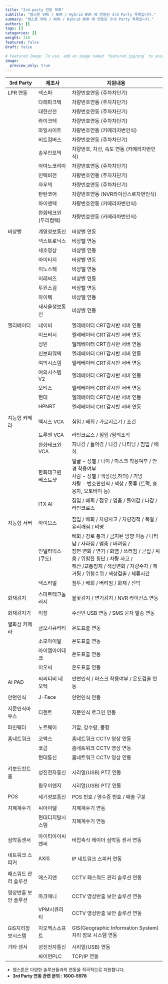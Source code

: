 ```yaml
---
title: "3rd party 연동 목록"
subtitle: "엠스톤 VMS / NVR / Hybrid NVR 에 연동된 3rd Party 목록입니다."
summary: "엠스톤 VMS / NVR / Hybrid NVR 에 연동된 3rd Party 목록입니다."
authors: []
tags: []
categories: []
weight: 110
featured: false
draft: false

# Featured Image: To use, add an image named `featured.jpg/png` to your page's folder.
image:
  preview_only: true
---
```


3rd Party |   제조사   | 지원내용
---- | ------ | -----------------
LPR 연동 | 넥스파 | 차량번호연동 (주차차단기)
|| 다래파크텍 | 차량번호연동 (주차차단기)
|| 대한산전 | 차량번호연동 (주차차단기)
|| 라이크텍 | 차량번호연동 (주차차단기)
|| 마일사이트 | 차량번호연동 (카메라차번인식)
|| 비트컴버스 | 차량번호연동 (주차차단기)
|| 송우인포텍 | 차량번호, 차선, 속도 연동 (카메라차번인식)
|| 아마노코리아 | 차량번호연동 (주차차단기)
|| 인텍비전 | 차량번호연동 (주차차단기)
|| 자우텍 | 차량번호연동 (주차차단기)
|| 탄탄코어 | 차량번호연동 (NVR라이선스로차번인식)
|| 하이엔텍 | 차량번호연동 (카메라차번인식)
|| 한화테크윈(두리컴텍) | 차량번호연동 (카메라차번인식)
|||
비상벨 | 계영정보통신 | 비상벨 연동
|| 넥스트로닉스 | 비상벨 연동
|| 세호영상 | 비상벨 연동
|| 아이티지 | 비상벨 연동
|| 이노스텍 | 비상벨 연동
|| 이레씨즈 | 비상벨 연동
|| 투윈스컴 | 비상벨 연동
|| 하이텍 | 비상벨 연동
|| 새서울정보통신 | 비상벨 연동
|||
엘리베이터 | 네이비 | 엘레베이터 CRT감시반 서버 연동
|| 미쓰비시 | 엘레베이터 CRT감시반 서버 연동
|| 성빈 | 엘레베이터 CRT감시반 서버 연동
|| 신보파워텍 | 엘레베이터 CRT감시반 서버 연동
|| 여의시스템 | 엘레베이터 CRT감시반 서버 연동
|| 여의시스템V2 | 엘레베이터 CRT감시반 서버 연동
|| 오티스 | 엘레베이터 CRT감시반 서버 연동
|| 현대 | 엘레베이터 CRT감시반 서버 연동
|| HPNRT | 엘레베이터 CRT감시반 서버 연동
|||
지능형 카메라 | 엑시스 VCA | 침입 / 배회 / 가로지르기 / 조건
|| 트루엔 VCA | 라인크로스 / 침입 /임의조작
|| 한화테크윈 VCA | 지나감 / 들어감 / 나감 / 나타남 / 침입 / 배회
|| 한화테크윈 베스트샷 |  얼굴 - 성별 / 나이 / 마스크 착용여부 / 안경 착용여부<br> 사람 - 성별 / 색상(상,하의) / 가방 <br> 차량 - 번호판인식 / 색상 / 종류 (트럭, 승용차, 오토바이 등) 
|| ITX AI | 침입 / 배회 / 점유 / 멈춤 / 들어감 / 나감 / 라인크로스
|||
지능형 서버 | 아이브스 | 침입 / 배회 / 차량사고 / 차량경적 / 폭발 / 유리깨짐 / 비명
|| 인텔리빅스(쿠도) | 배회 / 경로 통과 / 금지된 방향 이동 / 나타남 / 사라짐 / 멈춤 / 버려짐 / <br> 장면 변화 / 연기 / 화염 / 쓰러짐 / 군집 / 싸움 / 위험한 횡단 / 차량 사고 / <br> 해산 /교통정체 / 색상변화 / 차량주차 / 제거됨 / 위험수위 / 색상검출 / 체류시간
|| 넥스리얼 | 침투 / 배회 / 버려짐 / 화재 / 선박
|||
화재감지 | 스마트테크놀러지 | 불꽃감지 / 연기감지 / NVR 라이선스 연동
|||
화재감지기 | 미창 | 수신반 USB 연동 / SMS 문자 발송 연동
|||
열화상 카메라 | 금오시큐리티 | 온도표출 연동
|| 소모아이알 | 온도표출 연동
|| 아이엠아이테크 | 온도표출 연동
|| 이오씨 | 온도표출 연동
|||
AI PAD | 씨씨티비 네오텍 | 안면인식 / 마스크 착용여부 / 온도검출 연동
|||
안면인식 | J-Face | 안면인식 연동
|||
지문인식마우스 | 디젠트 | 지문인식 로그인 연동
|||
파인웨더 | 노르웨이 | 기압, 강수량, 풍향
|||
홈네트워크 | 코맥스 | 홈네트워크 CCTV 영상 연동
|| 코콤 | 홈네트워크 CCTV 영상 연동
|| 현대통신 | 홈네트워크 CCTV 영상 연동
|||
키보드컨트롤 | 성진전자통신 | 시리얼(USB) PTZ 연동
|| 원우이엔지 | 시리얼(USB) PTZ 연동
|||
POS | 세기정보통신 | POS 번호 / 영수증 번호 / 매출 구분
|||
지폐계수기 | 씨아이텔 | 지폐계수기 연동
|| 현대디지탈시스템 | 지폐계수기 연동
|||
심박동센서 | 아이티아이씨앤씨 | 비접촉식 레이더 심박동 센서 연동
|||
네트워크 스피커 | AXIS | IP 네트워크 스피커 연동
|||
패스워드 관리 솔루션 | 에스지앤 | CCTV 패스워드 관리 솔루션 연동
|||
영상반출 보안 솔루션 | 마크애니 | CCTV 영상반출 보안 솔루션 연동
|| VPM시큐리티 | CCTV 영상반출 보안 솔루션 연동
|||
GIS지리정보시스템 | 지오멕스소프트 | GIS(Geographic Information System) 지리 정보 시스템 연동
|||
기타 센서 | 성진전자통신 | 시리얼(USB) 연동
|| 싸이먼PLC | TCP/IP 연동



- 엠스톤은 다양한 솔루션들과의 연동을 적극적으로 지원합니다.
- **3rd Party 연동 관련 문의 : 1600-5978**

